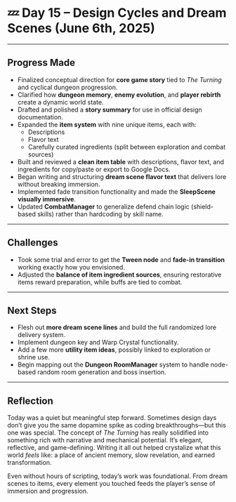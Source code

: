 # 💤 Day 15 – Design Cycles and Dream Scenes (June 6th, 2025)

---

## **Progress Made**
- Finalized conceptual direction for **core game story** tied to *The Turning* and cyclical dungeon progression.
- Clarified how **dungeon memory**, **enemy evolution**, and **player rebirth** create a dynamic world state.
- Drafted and polished a **story summary** for use in official design documentation.
- Expanded the **item system** with nine unique items, each with:
  - Descriptions  
  - Flavor text  
  - Carefully curated ingredients (split between exploration and combat sources)
- Built and reviewed a **clean item table** with descriptions, flavor text, and ingredients for copy/paste or export to Google Docs.
- Began writing and structuring **dream scene flavor text** that delivers lore without breaking immersion.
- Implemented fade transition functionality and made the **SleepScene visually immersive**.
- Updated **CombatManager** to generalize defend chain logic (shield-based skills) rather than hardcoding by skill name.

---

## **Challenges**
- Took some trial and error to get the **Tween node** and **fade-in transition** working exactly how you envisioned.
- Adjusted the **balance of item ingredient sources**, ensuring restorative items reward preparation, while buffs are tied to combat.

---

## **Next Steps**
- Flesh out **more dream scene lines** and build the full randomized lore delivery system.
- Implement dungeon key and Warp Crystal functionality.
- Add a few more **utility item ideas**, possibly linked to exploration or shrine use.
- Begin mapping out the **Dungeon RoomManager** system to handle node-based random room generation and boss insertion.

---

## **Reflection**
Today was a quiet but meaningful step forward. Sometimes design days don’t give you the same dopamine spike as coding breakthroughs—but this one was special. The concept of *The Turning* has really solidified into something rich with narrative and mechanical potential. It’s elegant, reflective, and game-defining. Writing it all out helped crystalize what this world *feels* like: a place of ancient memory, slow revelation, and earned transformation.

Even without hours of scripting, today’s work was foundational. From dream scenes to items, every element you touched feeds the player’s sense of immersion and progression.

